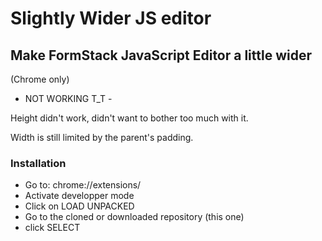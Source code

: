 # Slightly Wider JS editor

## Make FormStack JavaScript Editor a little wider
(Chrome only)
- NOT WORKING T_T -

Height didn't work, didn't want to bother too much with it.

Width is still limited by the parent's padding.



### Installation
- Go to: chrome://extensions/
- Activate developper mode
- Click on LOAD UNPACKED
- Go to the cloned or downloaded repository (this one)
- click SELECT
